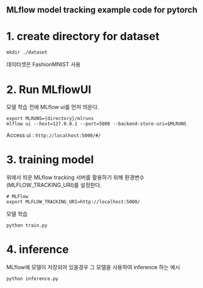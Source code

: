 MLflow model tracking example code for pytorch
------

# 1. create directory for dataset
```shell
mkdir ./dataset
```
데이터셋은 FashionMNIST 사용

# 2. Run MLflowUI
모델 학습 전에 MLflow ui를 먼저 띄운다.
```shell
export MLRUNS={directory}/mlruns
mlflow ui --host=127.0.0.1 --port=5000 --backend-store-uri=$MLRUNS
```
Access ui : ```http://localhost:5000/#/```

# 3. training model
위에서 띄운 MLflow tracking 서버를 활용하기 위해 환경변수(MLFLOW_TRACKING_URI)를 설정한다.
```shell
# MLFlow
export MLFLOW_TRACKING_URI=http://localhost:5000/
```
모델 학습 
```shell
python train.py
```

# 4. inference
MLflow에 모델이 저장되어 있을경우 그 모델을 사용하여 inference 하는 예시
```shell
python inference.py
```


